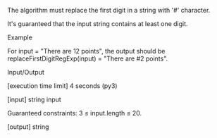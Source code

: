 The algorithm must replace the first digit in a string with '#' character.

It's guaranteed that the input string contains at least one digit.

Example

For input = "There are 12 points", the output should be
replaceFirstDigitRegExp(input) = "There are #2 points".

Input/Output

[execution time limit] 4 seconds (py3)

[input] string input

Guaranteed constraints:
3 ≤ input.length ≤ 20.

[output] string